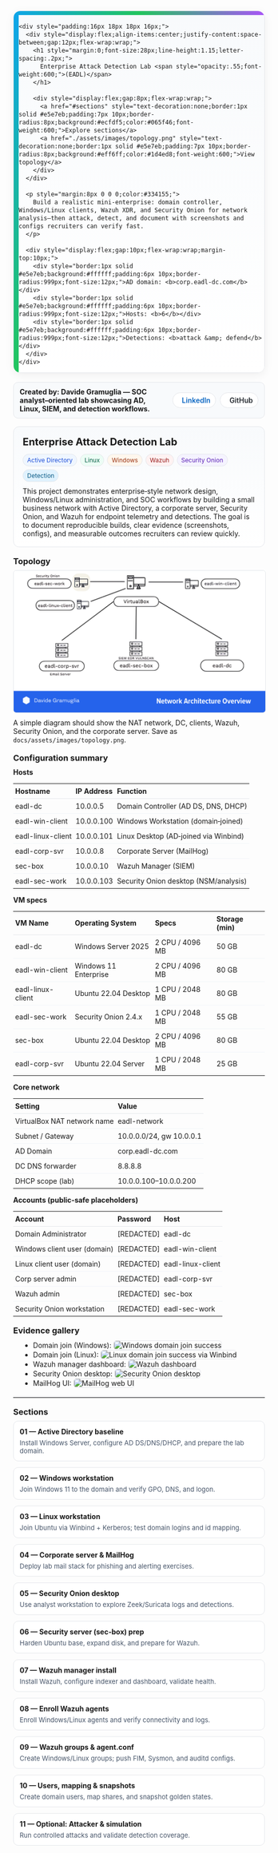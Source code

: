 <!-- EADL: Enterprise Attack Detection Lab -->

<!-- Hero banner -->
<div style="margin:8px 0 18px 0;border-radius:14px;overflow:hidden;border:1px solid #e5e7eb;box-shadow:0 4px 18px rgba(2,6,23,.06);">
  <div style="height:8px;background:linear-gradient(90deg,#0ea5e9,#22c55e,#a855f7);"></div>

  <div style="display:grid;grid-template-columns:10px 1fr;gap:0;background:linear-gradient(180deg,#f8fafc 0%, #ffffff 100%);">
    <div style="background:linear-gradient(180deg,#0ea5e9,#22c55e);"></div>

    <div style="padding:16px 18px 18px 16px;">
      <div style="display:flex;align-items:center;justify-content:space-between;gap:12px;flex-wrap:wrap;">
        <h1 style="margin:0;font-size:28px;line-height:1.15;letter-spacing:.2px;">
          Enterprise Attack Detection Lab <span style="opacity:.55;font-weight:600;">(EADL)</span>
        </h1>

        <div style="display:flex;gap:8px;flex-wrap:wrap;">
          <a href="#sections" style="text-decoration:none;border:1px solid #e5e7eb;padding:7px 10px;border-radius:8px;background:#ecfdf5;color:#065f46;font-weight:600;">Explore sections</a>
          <a href="./assets/images/topology.png" style="text-decoration:none;border:1px solid #e5e7eb;padding:7px 10px;border-radius:8px;background:#eff6ff;color:#1d4ed8;font-weight:600;">View topology</a>
        </div>
      </div>

      <p style="margin:8px 0 0 0;color:#334155;">
        Build a realistic mini‑enterprise: domain controller, Windows/Linux clients, Wazuh XDR, and Security Onion for network analysis—then attack, detect, and document with screenshots and configs recruiters can verify fast.
      </p>

      <div style="display:flex;gap:10px;flex-wrap:wrap;margin-top:10px;">
        <div style="border:1px solid #e5e7eb;background:#ffffff;padding:6px 10px;border-radius:999px;font-size:12px;">AD domain: <b>corp.eadl-dc.com</b></div>
        <div style="border:1px solid #e5e7eb;background:#ffffff;padding:6px 10px;border-radius:999px;font-size:12px;">Hosts: <b>6</b></div>
        <div style="border:1px solid #e5e7eb;background:#ffffff;padding:6px 10px;border-radius:999px;font-size:12px;">Detections: <b>attack &amp; defend</b></div>
      </div>
    </div>
  </div>
</div>

<!-- Top author bar -->
<div style="display:flex;justify-content:space-between;align-items:center;gap:12px;border:1px solid #e5e7eb;background:#f8fafc;padding:10px 12px;border-radius:10px;margin:6px 0 16px 0;">
  <div style="font-weight:700;">
    Created by: Davide Gramuglia — SOC analyst–oriented lab showcasing AD, Linux, SIEM, and detection workflows.
  </div>
  <div style="display:flex;gap:8px;align-items:center;">
    <a href="YOUR-LINKEDIN-URL" target="_blank" rel="noopener noreferrer" title="LinkedIn profile" style="display:inline-flex;align-items:center;gap:8px;text-decoration:none;border:1px solid #e5e7eb;padding:6px 10px;border-radius:999px;background:#ffffff;">
      <svg xmlns="http://www.w3.org/2000/svg" viewBox="0 0 448 512" width="18" height="18" aria-hidden="true"><path fill="#0a66c2" d="M100.28 448H7.4V148.9h92.88zm-46.44-340C24.86 108 0 83 0 52.9A52.9 52.9 0 0 1 53.84 0c29.5 0 53.84 24 53.84 52.9S83.33 108 53.84 108zM447.9 448h-92.4V302.4c0-34.7-.7-79.3-48.3-79.3-48.3 0-55.7 37.7-55.7 76.6V448h-92.4V148.9h88.7v40.8h1.3c12.3-23.4 42.4-48.3 87.3-48.3 93.5 0 110.7 61.5 110.7 141.4z"/></svg>
      <span style="font-weight:600;color:#0a66c2;">LinkedIn</span>
    </a>
    <a href="YOUR-GITHUB-URL" target="_blank" rel="noopener noreferrer" title="GitHub profile" style="display:inline-flex;align-items:center;gap:8px;text-decoration:none;border:1px solid #e5e7eb;padding:6px 10px;border-radius:999px;background:#ffffff;">
      <svg xmlns="http://www.w3.org/2000/svg" viewBox="0 0 16 16" width="18" height="18" aria-hidden="true"><path fill="#24292f" d="M8 0C3.58 0 0 3.58 0 8a8 8 0 0 0 5.47 7.59c.4.07.55-.17.55-.38..."/></svg>
      <span style="font-weight:600;color:#24292f;">GitHub</span>
    </a>
  </div>
</div>

<!-- Hero header -->
<div style="border:1px solid #e5e7eb;background:linear-gradient(180deg,#f8fafc, #ffffff);padding:18px 18px;border-radius:12px;margin:10px 0 18px 0;">
  <div style="display:flex;flex-wrap:wrap;align-items:center;gap:12px;justify-content:space-between;">
    <div style="font-size:20px;font-weight:700;line-height:1.2;">Enterprise Attack Detection Lab</div>
    <div style="display:flex;gap:6px;flex-wrap:wrap;">
      <span style="border:1px solid #e5e7eb;background:#eff6ff;color:#1d4ed8;padding:4px 8px;border-radius:999px;font-size:12px;">Active Directory</span>
      <span style="border:1px solid #e5e7eb;background:#ecfdf5;color:#065f46;padding:4px 8px;border-radius:999px;font-size:12px;">Linux</span>
      <span style="border:1px solid #e5e7eb;background:#fff7ed;color:#9a3412;padding:4px 8px;border-radius:999px;font-size:12px;">Windows</span>
      <span style="border:1px solid #e5e7eb;background:#fef2f2;color:#991b1b;padding:4px 8px;border-radius:999px;font-size:12px;">Wazuh</span>
      <span style="border:1px solid #e5e7eb;background:#f5f3ff;color:#5b21b6;padding:4px 8px;border-radius:999px;font-size:12px;">Security Onion</span>
      <span style="border:1px solid #e5e7eb;background:#e0f2fe;color:#075985;padding:4px 8px;border-radius:999px;font-size:12px;">Detection</span>
    </div>
  </div>
  <p style="margin:10px 0 0 0;">
    This project demonstrates enterprise‑style network design, Windows/Linux administration, and SOC workflows by building a small business network with Active Directory, a corporate server, Security Onion, and Wazuh for endpoint telemetry and detections. The goal is to document reproducible builds, clear evidence (screenshots, configs), and measurable outcomes recruiters can review quickly.
  </p>
</div>

<!-- Topology -->
<h3 id="topology" style="margin:16px 0 8px 0;">Topology</h3>
<p align="center" style="margin:8px 0;">
  <img src="./assets/images/topology.png" alt="EADL enterprise topology diagram" style="max-width:100%;border:1px solid #e5e7eb;border-radius:6px;">
</p>
<p style="margin:8px 0 0 0;">
  A simple diagram should show the NAT network, DC, clients, Wazuh, Security Onion, and the corporate server. Save as <code>docs/assets/images/topology.png</code>.
</p>

<!-- Configuration summary -->
<h3 style="margin:18px 0 10px 0;">Configuration summary</h3>

<h4 style="margin:10px 0 6px 0;">Hosts</h4>
<table style="border-collapse:collapse;width:100%;font-size:14px;">
  <thead>
    <tr>
      <th style="text-align:left;border-bottom:1px solid #e5e7eb;padding:6px 4px;">Hostname</th>
      <th style="text-align:left;border-bottom:1px solid #e5e7eb;padding:6px 4px;">IP Address</th>
      <th style="text-align:left;border-bottom:1px solid #e5e7eb;padding:6px 4px;">Function</th>
    </tr>
  </thead>
  <tbody>
    <tr><td style="padding:6px 4px;border-bottom:1px solid #f1f5f9;">eadl-dc</td><td style="padding:6px 4px;border-bottom:1px solid #f1f5f9;">10.0.0.5</td><td style="padding:6px 4px;border-bottom:1px solid #f1f5f9;">Domain Controller (AD DS, DNS, DHCP)</td></tr>
    <tr><td style="padding:6px 4px;border-bottom:1px solid #f1f5f9;">eadl-win-client</td><td style="padding:6px 4px;border-bottom:1px solid #f1f5f9;">10.0.0.100</td><td style="padding:6px 4px;border-bottom:1px solid #f1f5f9;">Windows Workstation (domain‑joined)</td></tr>
    <tr><td style="padding:6px 4px;border-bottom:1px solid #f1f5f9;">eadl-linux-client</td><td style="padding:6px 4px;border-bottom:1px solid #f1f5f9;">10.0.0.101</td><td style="padding:6px 4px;border-bottom:1px solid #f1f5f9;">Linux Desktop (AD‑joined via Winbind)</td></tr>
    <tr><td style="padding:6px 4px;border-bottom:1px solid #f1f5f9;">eadl-corp-svr</td><td style="padding:6px 4px;border-bottom:1px solid #f1f5f9;">10.0.0.8</td><td style="padding:6px 4px;border-bottom:1px solid #f1f5f9;">Corporate Server (MailHog)</td></tr>
    <tr><td style="padding:6px 4px;border-bottom:1px solid #f1f5f9;">sec-box</td><td style="padding:6px 4px;border-bottom:1px solid #f1f5f9;">10.0.0.10</td><td style="padding:6px 4px;border-bottom:1px solid #f1f5f9;">Wazuh Manager (SIEM)</td></tr>
    <tr><td style="padding:6px 4px;">eadl-sec-work</td><td style="padding:6px 4px;">10.0.0.103</td><td style="padding:6px 4px;">Security Onion desktop (NSM/analysis)</td></tr>
  </tbody>
</table>

<h4 style="margin:12px 0 6px 0;">VM specs</h4>
<table style="border-collapse:collapse;width:100%;font-size:14px;">
  <thead>
    <tr>
      <th style="text-align:left;border-bottom:1px solid #e5e7eb;padding:6px 4px;">VM Name</th>
      <th style="text-align:left;border-bottom:1px solid #e5e7eb;padding:6px 4px;">Operating System</th>
      <th style="text-align:left;border-bottom:1px solid #e5e7eb;padding:6px 4px;">Specs</th>
      <th style="text-align:left;border-bottom:1px solid #e5e7eb;padding:6px 4px;">Storage (min)</th>
    </tr>
  </thead>
  <tbody>
    <tr><td style="padding:6px 4px;border-bottom:1px solid #f1f5f9;">eadl-dc</td><td style="padding:6px 4px;border-bottom:1px solid #f1f5f9;">Windows Server 2025</td><td style="padding:6px 4px;border-bottom:1px solid #f1f5f9;">2 CPU / 4096 MB</td><td style="padding:6px 4px;border-bottom:1px solid #f1f5f9;">50 GB</td></tr>
    <tr><td style="padding:6px 4px;border-bottom:1px solid #f1f5f9;">eadl-win-client</td><td style="padding:6px 4px;border-bottom:1px solid #f1f5f9;">Windows 11 Enterprise</td><td style="padding:6px 4px;border-bottom:1px solid #f1f5f9;">2 CPU / 4096 MB</td><td style="padding:6px 4px;border-bottom:1px solid #f1f5f9;">80 GB</td></tr>
    <tr><td style="padding:6px 4px;border-bottom:1px solid #f1f5f9;">eadl-linux-client</td><td style="padding:6px 4px;border-bottom:1px solid #f1f5f9;">Ubuntu 22.04 Desktop</td><td style="padding:6px 4px;border-bottom:1px solid #f1f5f9;">1 CPU / 2048 MB</td><td style="padding:6px 4px;border-bottom:1px solid #f1f5f9;">80 GB</td></tr>
    <tr><td style="padding:6px 4px;border-bottom:1px solid #f1f5f9;">eadl-sec-work</td><td style="padding:6px 4px;border-bottom:1px solid #f1f5f9;">Security Onion 2.4.x</td><td style="padding:6px 4px;border-bottom:1px solid #f1f5f9;">1 CPU / 2048 MB</td><td style="padding:6px 4px;border-bottom:1px solid #f1f5f9;">55 GB</td></tr>
    <tr><td style="padding:6px 4px;border-bottom:1px solid #f1f5f9;">sec-box</td><td style="padding:6px 4px;border-bottom:1px solid #f1f5f9;">Ubuntu 22.04 Desktop</td><td style="padding:6px 4px;border-bottom:1px solid #f1f5f9;">2 CPU / 4096 MB</td><td style="padding:6px 4px;border-bottom:1px solid #f1f5f9;">80 GB</td></tr>
    <tr><td style="padding:6px 4px;">eadl-corp-svr</td><td style="padding:6px 4px;">Ubuntu 22.04 Server</td><td style="padding:6px 4px;">1 CPU / 2048 MB</td><td style="padding:6px 4px;">25 GB</td></tr>
  </tbody>
</table>

<h4 style="margin:12px 0 6px 0;">Core network</h4>
<table style="border-collapse:collapse;width:100%;font-size:14px;">
  <thead>
    <tr>
      <th style="text-align:left;border-bottom:1px solid #e5e7eb;padding:6px 4px;">Setting</th>
      <th style="text-align:left;border-bottom:1px solid #e5e7eb;padding:6px 4px;">Value</th>
    </tr>
  </thead>
  <tbody>
    <tr><td style="padding:6px 4px;border-bottom:1px solid #f1f5f9;">VirtualBox NAT network name</td><td style="padding:6px 4px;border-bottom:1px solid #f1f5f9;">eadl-network</td></tr>
    <tr><td style="padding:6px 4px;border-bottom:1px solid #f1f5f9;">Subnet / Gateway</td><td style="padding:6px 4px;border-bottom:1px solid #f1f5f9;">10.0.0.0/24, gw 10.0.0.1</td></tr>
    <tr><td style="padding:6px 4px;border-bottom:1px solid #f1f5f9;">AD Domain</td><td style="padding:6px 4px;border-bottom:1px solid #f1f5f9;">corp.eadl-dc.com</td></tr>
    <tr><td style="padding:6px 4px;border-bottom:1px solid #f1f5f9;">DC DNS forwarder</td><td style="padding:6px 4px;border-bottom:1px solid #f1f5f9;">8.8.8.8</td></tr>
    <tr><td style="padding:6px 4px;">DHCP scope (lab)</td><td style="padding:6px 4px;">10.0.0.100–10.0.0.200</td></tr>
  </tbody>
</table>

<h4 style="margin:12px 0 6px 0;">Accounts (public‑safe placeholders)</h4>
<table style="border-collapse:collapse;width:100%;font-size:14px;">
  <thead>
    <tr>
      <th style="text-align:left;border-bottom:1px solid #e5e7eb;padding:6px 4px;">Account</th>
      <th style="text-align:left;border-bottom:1px solid #e5e7eb;padding:6px 4px;">Password</th>
      <th style="text-align:left;border-bottom:1px solid #e5e7eb;padding:6px 4px;">Host</th>
    </tr>
  </thead>
  <tbody>
    <tr><td style="padding:6px 4px;border-bottom:1px solid #f1f5f9;">Domain Administrator</td><td style="padding:6px 4px;border-bottom:1px solid #f1f5f9;">[REDACTED]</td><td style="padding:6px 4px;border-bottom:1px solid #f1f5f9;">eadl-dc</td></tr>
    <tr><td style="padding:6px 4px;border-bottom:1px solid #f1f5f9;">Windows client user (domain)</td><td style="padding:6px 4px;border-bottom:1px solid #f1f5f9;">[REDACTED]</td><td style="padding:6px 4px;border-bottom:1px solid #f1f5f9;">eadl-win-client</td></tr>
    <tr><td style="padding:6px 4px;border-bottom:1px solid #f1f5f9;">Linux client user (domain)</td><td style="padding:6px 4px;border-bottom:1px solid #f1f5f9;">[REDACTED]</td><td style="padding:6px 4px;border-bottom:1px solid #f1f5f9;">eadl-linux-client</td></tr>
    <tr><td style="padding:6px 4px;border-bottom:1px solid #f1f5f9;">Corp server admin</td><td style="padding:6px 4px;border-bottom:1px solid #f1f5f9;">[REDACTED]</td><td style="padding:6px 4px;border-bottom:1px solid #f1f5f9;">eadl-corp-svr</td></tr>
    <tr><td style="padding:6px 4px;border-bottom:1px solid #f1f5f9;">Wazuh admin</td><td style="padding:6px 4px;border-bottom:1px solid #f1f5f9;">[REDACTED]</td><td style="padding:6px 4px;border-bottom:1px solid #f1f5f9;">sec-box</td></tr>
    <tr><td style="padding:6px 4px;">Security Onion workstation</td><td style="padding:6px 4px;">[REDACTED]</td><td style="padding:6px 4px;">eadl-sec-work</td></tr>
  </tbody>
</table>

<!-- Evidence gallery -->
<h3 style="margin:18px 0 10px 0;">Evidence gallery</h3>
<ul style="margin:0 0 10px 16px;">
  <li>Domain join (Windows): <img src="./assets/images/win-join.png" alt="Windows domain join success" style="max-width:100%;border:1px solid #e5e7eb;border-radius:6px;"></li>
  <li>Domain join (Linux): <img src="./assets/images/linux-join.png" alt="Linux domain join success via Winbind" style="max-width:100%;border:1px solid #e5e7eb;border-radius:6px;"></li>
  <li>Wazuh manager dashboard: <img src="./assets/images/wazuh-ui.png" alt="Wazuh dashboard" style="max-width:100%;border:1px solid #e5e7eb;border-radius:6px;"></li>
  <li>Security Onion desktop: <img src="./assets/images/so-desktop.png" alt="Security Onion desktop" style="max-width:100%;border:1px solid #e5e7eb;border-radius:6px;"></li>
  <li>MailHog UI: <img src="./assets/images/mailhog-ui.png" alt="MailHog web UI" style="max-width:100%;border:1px solid #e5e7eb;border-radius:6px;"></li>
</ul>

<hr style="border:none;border-top:1px solid #e5e7eb;margin:18px 0;">

<!-- Sections: improved style -->
<h3 id="sections" style="margin:12px 0 8px 0;">Sections</h3>

<div style="display:grid;grid-template-columns:repeat(auto-fit,minmax(260px,1fr));gap:12px;">
  <a href="sections/01-ad-baseline.md" style="text-decoration:none;border:1px solid #e5e7eb;border-radius:10px;padding:12px;background:#ffffff;display:block;">
    <div style="font-weight:700;margin-bottom:6px;">01 — Active Directory baseline</div>
    <div style="color:#475569;font-size:13px;">Install Windows Server, configure AD DS/DNS/DHCP, and prepare the lab domain.</div>
  </a>

  <a href="sections/02-windows-workstation.html" style="text-decoration:none;border:1px solid #e5e7eb;border-radius:10px;padding:12px;background:#ffffff;display:block;">
    <div style="font-weight:700;margin-bottom:6px;">02 — Windows workstation</div>
    <div style="color:#475569;font-size:13px;">Join Windows 11 to the domain and verify GPO, DNS, and logon.</div>
  </a>

  <a href="sections/03-linux-workstation.md" style="text-decoration:none;border:1px solid #e5e7eb;border-radius:10px;padding:12px;background:#ffffff;display:block;">
    <div style="font-weight:700;margin-bottom:6px;">03 — Linux workstation</div>
    <div style="color:#475569;font-size:13px;">Join Ubuntu via Winbind + Kerberos; test domain logins and id mapping.</div>
  </a>

  <a href="sections/04-corporate-server-mailhog.md" style="text-decoration:none;border:1px solid #e5e7eb;border-radius:10px;padding:12px;background:#ffffff;display:block;">
    <div style="font-weight:700;margin-bottom:6px;">04 — Corporate server &amp; MailHog</div>
    <div style="color:#475569;font-size:13px;">Deploy lab mail stack for phishing and alerting exercises.</div>
  </a>

  <a href="sections/05-security-onion-desktop.md" style="text-decoration:none;border:1px solid #e5e7eb;border-radius:10px;padding:12px;background:#ffffff;display:block;">
    <div style="font-weight:700;margin-bottom:6px;">05 — Security Onion desktop</div>
    <div style="color:#475569;font-size:13px;">Use analyst workstation to explore Zeek/Suricata logs and detections.</div>
  </a>

  <a href="sections/06-security-server-sec-box.md" style="text-decoration:none;border:1px solid #e5e7eb;border-radius:10px;padding:12px;background:#ffffff;display:block;">
    <div style="font-weight:700;margin-bottom:6px;">06 — Security server (sec‑box) prep</div>
    <div style="color:#475569;font-size:13px;">Harden Ubuntu base, expand disk, and prepare for Wazuh.</div>
  </a>

  <a href="sections/07-wazuh-manager-install.md" style="text-decoration:none;border:1px solid #e5e7eb;border-radius:10px;padding:12px;background:#ffffff;display:block;">
    <div style="font-weight:700;margin-bottom:6px;">07 — Wazuh manager install</div>
    <div style="color:#475569;font-size:13px;">Install Wazuh, configure indexer and dashboard, validate health.</div>
  </a>

  <a href="sections/08-wazuh-agents-enroll.md" style="text-decoration:none;border:1px solid #e5e7eb;border-radius:10px;padding:12px;background:#ffffff;display:block;">
    <div style="font-weight:700;margin-bottom:6px;">08 — Enroll Wazuh agents</div>
    <div style="color:#475569;font-size:13px;">Enroll Windows/Linux agents and verify connectivity and logs.</div>
  </a>

  <a href="sections/09-wazuh-groups-agentconf.md" style="text-decoration:none;border:1px solid #e5e7eb;border-radius:10px;padding:12px;background:#ffffff;display:block;">
    <div style="font-weight:700;margin-bottom:6px;">09 — Wazuh groups &amp; agent.conf</div>
    <div style="color:#475569;font-size:13px;">Create Windows/Linux groups; push FIM, Sysmon, and auditd configs.</div>
  </a>

  <a href="sections/10-users-and-snapshots.md" style="text-decoration:none;border:1px solid #e5e7eb;border-radius:10px;padding:12px;background:#ffffff;display:block;">
    <div style="font-weight:700;margin-bottom:6px;">10 — Users, mapping &amp; snapshots</div>
    <div style="color:#475569;font-size:13px;">Create domain users, map shares, and snapshot golden states.</div>
  </a>

  <a href="sections/11-attacker-simulation.md" style="text-decoration:none;border:1px solid #e5e7eb;border-radius:10px;padding:12px;background:#ffffff;display:block;">
    <div style="font-weight:700;margin-bottom:6px;">11 — Optional: Attacker &amp; simulation</div>
    <div style="color:#475569;font-size:13px;">Run controlled attacks and validate detection coverage.</div>
  </a>
</div>
